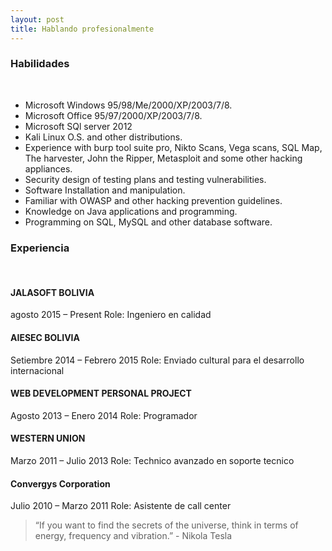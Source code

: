 ```yaml
---
layout: post
title: Hablando profesionalmente
---
```

<h3> Habilidades </h3> <Br>
<ul>
<li>Microsoft Windows 95/98/Me/2000/XP/2003/7/8.</li>
<li>Microsoft Office 95/97/2000/XP/2003/7/8.</li>
<li>Microsoft SQl server 2012</li>
<li>Kali Linux O.S. and other distributions.</li> 
<li>Experience with burp tool suite pro, Nikto Scans, Vega scans, SQL Map, The harvester, John the Ripper,  Metasploit and some other hacking appliances.</li>
<li>Security design of testing plans and testing vulnerabilities.</li>
<li>Software Installation and manipulation.</li>
<li>Familiar with OWASP and other hacking prevention guidelines.</li>
<li>Knowledge on Java applications and programming.</li>
<li>Programming on SQL, MySQL and other database software.</li>
</ul>

<h3>Experiencia </h3><Br>

<h4>JALASOFT BOLIVIA </h4>
agosto 2015 – Present  
Role: Ingeniero en calidad

<h4>AIESEC BOLIVIA</h4>
Setiembre 2014 – Febrero 2015 
Role: Enviado cultural para el desarrollo internacional

<h4>WEB DEVELOPMENT PERSONAL PROJECT</h4>
Agosto 2013 – Enero 2014
Role: Programador

<h4>WESTERN UNION</h4>
Marzo 2011 – Julio 2013
Role: Technico avanzado en soporte tecnico


<h4>Convergys Corporation</h4>
Julio 2010 – Marzo 2011
Role: Asistente de call center


<blockquote>
“If you want to find the secrets of the universe, think in terms of energy, frequency and vibration.” - Nikola Tesla
</blockquote>
